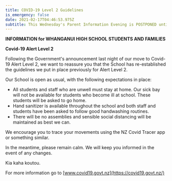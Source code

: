 ```yaml
---
title: COVID-19 Level 2 Guidelines
is_emergency: false
date: 2021-02-17T04:46:53.975Z
subtitle: This Wednesday's Parent Information Evening is POSTPONED until further notice.
---
```

**INFORMATION for WHANGANUI HIGH SCHOOL STUDENTS AND FAMILIES**  

**Covid-19 Alert Level 2**  

Following the Government's announcement last night of our move to Covid-19 Alert Level 2,
we want to reassure you that the School has re-established the guidelines we put in place
previously for Alert Level 2.  

Our School is open as usual, with the following expectations in place:  

* All students and staff who are unwell must stay at home. Our sick bay will not be
  available for students who become ill at school. These students will be asked to go
  home.  
* Hand sanitizer is available throughout the school and both staff and students have
  been asked to follow good handwashing routines.  
* There will be no assemblies and sensible social distancing will be maintained as best
  we can.  

We encourage you to trace your movements using the NZ Covid Tracer app or something
similar.  

In the meantime, please remain calm. We will keep you informed in the event of any
changes.  

Kia kaha koutou.  

For more information go to [www.covid19.govt.nz](https://covid19.govt.nz/)